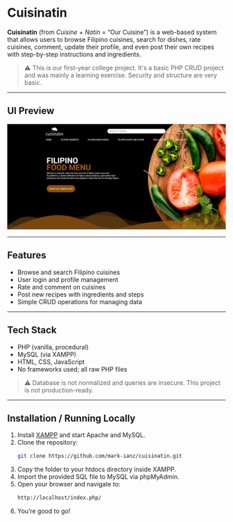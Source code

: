 # Cuisinatin

**Cuisinatin** (from *Cuisine + Natin* = “Our Cuisine”) is a web-based system that allows users to browse Filipino cuisines, search for dishes, rate cuisines, comment, update their profile, and even post their own recipes with step-by-step instructions and ingredients.  

> ⚠️ This is our first-year college project. It's a basic PHP CRUD project and was mainly a learning exercise. Security and structure are very basic.

---

## UI Preview

![Cuisinatin Landing Page](Cuisinatin.png)

---

## Features

- Browse and search Filipino cuisines  
- User login and profile management  
- Rate and comment on cuisines  
- Post new recipes with ingredients and steps  
- Simple CRUD operations for managing data  

---

## Tech Stack

- PHP (vanilla, procedural)  
- MySQL (via XAMPP)  
- HTML, CSS, JavaScript  
- No frameworks used; all raw PHP files  

> ⚠️ Database is not normalized and queries are insecure. This project is not production-ready.

---

## Installation / Running Locally

1. Install [XAMPP](https://www.apachefriends.org/index.html) and start Apache and MySQL.  
2. Clone the repository:
   ```bash
   git clone https://github.com/mark-ianz/cuisinatin.git
   ```
3. Copy the folder to your htdocs directory inside XAMPP.
4. Import the provided SQL file to MySQL via phpMyAdmin.
5. Open your browser and navigate to:
   ```bash
   http://localhost/index.php/
    ```
6. You’re good to go!
